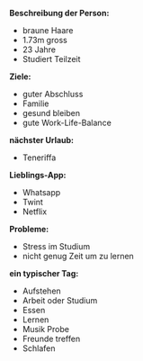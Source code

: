**Beschreibung der Person:**
- braune Haare
- 1.73m gross
- 23 Jahre
- Studiert Teilzeit

**Ziele:**
- guter Abschluss
- Familie
- gesund bleiben
- gute Work-Life-Balance

**nächster Urlaub:**
- Teneriffa

**Lieblings-App:**
- Whatsapp
- Twint
- Netflix 

**Probleme:**
- Stress im Studium
- nicht genug Zeit um zu lernen

**ein typischer Tag:**
- Aufstehen
- Arbeit oder Studium
- Essen
- Lernen
- Musik Probe
- Freunde treffen
- Schlafen







